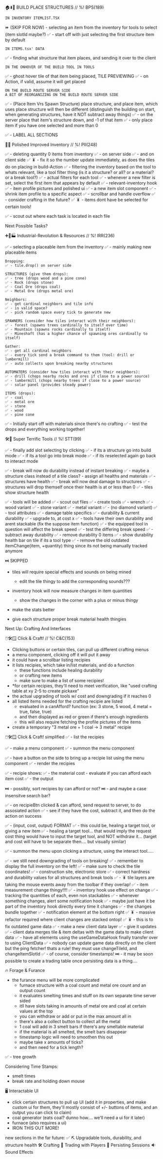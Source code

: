 


🏠⬇️🌲 BUILD PLACE STRUCTURES
// %! BPS(189)

    IN INVENTORY ITEMLIST.TSX
⏩ (SKIP FOR NOW) - selecting an item from the inventory for tools to select (item slotId maybe?)
    ✅ - start off with just selecting the first structure item by default

    IN ITEMS.tsx' DATA
✅ - finding what structure that item places, and sending it over to the client

    IN THE ONHOVER OF THE BUILD TOOL IN TOOLS
✅ - ghost hover tile of that item being placed, TILE PREVIEWING
✅ - on Action, if valid, assume it will get placed

    ON THE BUILD ROUTE SERVER SIDE
    A BIT OF REORGANIZING ON THE BUILD ROUTE SERVER SIDE
✅ - (Place Item Vrs Spawn Structure) place structure, and place item, which uses place structure will then be different (distinguish the building on start, when generating structures, have it NOT subtract away things)
✅ - on the server place that item's structure down, and -1 of that item
✅ - only place item if you have one selected and more than 0


 ✅ - LABEL ALL SECTIONS


🎒✨ Polished Improved Inventory
// %! PII(248)

✅ - deleting quantity 0 items from inventory
    ✅ - on server side
    ✅ - and on client side
    ✅ 🪳 - fix it so the number update immediately, as does the tiles do on placing in build-Action
✅ - filtering the inventory based on the tool to whats relevant, like a tool filter thing (is it a structure? or all? or a material? or a break tool?)
    ✅ - actual filters for each tool
    ✅ - whenever a new filter is set, select the first item that appears by default
    ✅ - relevant-inventory hook
✅ - item profile pictures and polished ui
    ✅ - a new item slot component
       ✅ - shrink item profile to a specific aspect
    ✅ - scrollbar and handle overflow
✅ - consider crafting in the future?
✅ 🪳 - items dont have be selected for certain tools!

✅ - scout out where each task is located in each file

Next Possible Tasks?


➕🌃🏭 Industrial-Revolution & Resources
// %! IRR(236)

✅ - selecting a placeable item from the inventory
✅ - mainly making new placeable items

    Dropping:
    ✅ - tile.drop() on server side

    STRUCTURES (give them drops):
    ✅ - tree (drops wood and a pine cone)
    ✅ - Rock (drops stone)
    ✅ - Coal Ore (drops coal)
    ✅ - Metal Ore (drops metal ore)

    Neighbors:
    ✅ - get cardinal neighbors and tile info
    ✅ - is valid space?
    ✅ - pick random space every tick to generate new

    SPAWNERS (consider how tiles interact with their neighbors):
    ✅ - forest (spawns trees cardinally to itself over time)
    ✅ - Mountain (spawns rocks cardinally to itself)
    ✅ - Mineshaft (has a higher chance of spawning ores cardinally to itself)

    Gather:
    ✅ - get all cardinal neighbors
    ✅ - every tick send a break command to them (tool: drill or lumbermill)
    ✅ - auto collects upon breaking nearby structures

    AUTOMATERS (consider how tiles interact with their neighbors):
    ✅ - drill (chops nearby rocks and ores if close to a power source)
    ✅ - lumbermill (chops nearby trees if close to a power source)
    ✅ - solar panel (provides steady power)

    ITEMS (drops):
    ✅ - coal
    ✅ - metal ore
    ✅ - stone
    ✅ - wood
    ✅ - pine cone

✅ - Initially start off with materials since there's no crafting
✅ - test the drops and everything working together!



🛠️🧰 Super Terrific Tools
// %! STT(99)

✅ - finally add slot selecting by clicking
    ✅ - if its a structure go into build mode
    ✅ - if its a tool go into break mode
    ✅ - if its reselected again go back to interact mode

✅ - break will now do durability instead of instant breaking
    ✅ - maybe a structure class instead of a tile class?
    - assign all healths and materials
    ✅ - structures have health
    ✅ - break will now deal damage to structures
    ✅ - structures will drop themself once their health is at or less than 0
    ✅ - tiles show structure health

✅ - tools will be added
    ✅ - scout out files
    ✅ - create tools
        ✅ - wrench
        ✅ - wood variant
        ✅ - stone variant
        ✅ - metal variant
        ✅ - (no diamond variant)
    ✅ - tool attributes
        ✅ - damage table specifics
        ✅ - durability & current durability
        ✅ - upgrade to, at cost x
    ✅ - tools have their own durability and arent stackable (fix the suppose item function)
    ✅ - the equipped tool in question will affect the break speed
    ✅ - test the differing break speed
    ✅ - subtract away durability
    ✅ - remove durability 0 items
    ✅ - show durability health bar on tile if its a tool type
    ✅ - remove the old outdated itemChange(item, +quantity) thing since its not being manually tracked anymore


⏭️ SKIPPED


- tiles will require special effects and sounds on being mined
    - edit the tile thingy to add the corresponding sounds???

- inventory hook will now measure changes in item quantities
    - show the changes in the corner with a plus or minus thingy

- make the stats better
- give each structure proper break material health thingies



Next Up: Crafting And Interfaces

🖱️🛠️🪟 Click & Craft!
// %! C&C(153)

- Clicking buttons or certain tiles, can pull up different crafting menus
- a menu component, clicking off it will put it away
- it could have a scrollbar listing recipies
- it lists recipies, which take in/list materials, and do a function
    - these functions include healing durability
    - or crafting new items
    - make sure to make a list of some recipies!
- *for certain recipies, they'll need to meet verification, like "used crafting table at xy 2-5 to create pickaxe"
- the actual upgrading of tools w/ cost and downgrading if it reaches 0
- all listed items needed for the crafting recipie are listed
    - evaluated in a canAfford? function (ex: 3 stone, 5 wood, 4 metal = true, false, true)
    - and then displayed as red or green if there's enough ingredients
    - this will also require fetching the profile pictures of the items
- create a temporary "3 metal ore + 1 coal -> 3 metal" recipie

🖱️🛠️🪟 Click & Craft! simplified
✅ - list the recipies

✅ - make a menu component
✅ - summon the menu component

✅ - have a button on the side to bring up a recipie list using the menu component
✅ - render the recipies

✅ - recipie shows:
    ✅ - the material cost
    - evaluate if you can afford each item cost
    ✅ - the output

⏭️ - possibly, sort recipies by can afford or not?
⏭️ - and maybe a case insensitve search bar?

✅ - on recipieBtn clicked & can afford, send request to server, to do assosiated action
✅ - see if they have the cost, subtract it, and then do the action on success

✅ - (input, cost, output) FORMAT
✅ - this could be, healing a target tool, or giving a new item
✅ - healing a target tool... that would imply the request cost thing would have to input the target tool, and NOT withdraw it... (target and cost will have to be separate then.... but visually similar)

✅ - summon the menu upon clicking a structure, using the interact tool.....


✅ - we still need downgrading of tools on breaking!
✅ - remember to display the full inventory on the left!
✅ - make sure to check the tile coordinates!
✅ - construction site, electronic store
✅ - correct hardness and durability values for all structures and break tools
✅ - 🪳 tile layers are taking the mouse events away from the toolbar if they overlap!
✅ - item measurement change thingy!!!!
    ✅ - inventory hook use effect on change
    ✅ - tracking the quantities of each, even non stackables
    ✅ - whenever something changes, alert some notification hook
        ✅ - maybe just have it be part of the inventory hook directly every time it changes
            ✅ - the changes bundle together
    ✅ - notification element at the bottom right
✅ 🪳 - massive refactor required where client changes are stacked ontop!
    ✅ 🪳 - this is to fix outdated game data
    ✅ - make a new client data layer
    ✅ - give it updates
    ✅ - client data merges tile & item deltas with the game data to make client data
    ✅ - have all elements using the useGameDataHook finally transfer over to using ClientData
    ✅ - nobody can update game data directly on the client but the ping fetcher! thats a rule! they must use changeTileId, and changeItemSlotId
    ✅ - of course, consider timestamps!
⏭️ - it may be soon possible to create a trading table once persisting data is a thing....


🔥 Forage & Furance
- the furance menu will be more complicated
    - furnace structure with a coal count and metal ore count and an output count
    - it evaluates smelting times and stuff on its own separate time server sided
    - itll have slots taking in amounts of metal ore and coal at certain values at the top
    - you can withdraw or add or put in the max amount all in
    - there's also a collect button to collect all the metal
    - 1 coal will add in 3 smelt bars if there's any smeltable material
    - if the material is all smelted, the smelt bars disappear
    - timestamp logic will need to smoothen this out
    - maybe take x amounts of ticks?
    - and then need for a tick length?


✅ - tree growth

Considering Time Stamps:
- smelt times
- break rate and holding down mouse







🖥️ Interactable UI
 - click certain structures to pull up UI (add it in properties, and make custom ui for them, they'll mostly consist of +/- buttons of items, and an output you can click to claim)
 - coal generator (eats coal? dunno how.... we'll need a ui for it later)
 - furnace (also requires a ui)
 - IRON THIS OUT MORE!

new sections in the far future:
✅ ⛏️ Upgradable tools, durability, and structure health
🛠️ Crafting
💱 Trading with Players
💾 Persisting Sessions
🔉 Sound Effects
